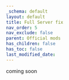 ```yaml
---
_schema: default
layout: default
title: Full Server fix
nav_order: 5
nav_exclude: false
parent: Official mods
has_children: false
has_toc: false
last_modified_date:
---
```

coming soon